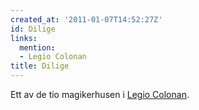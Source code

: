```yaml
---
created_at: '2011-01-07T14:52:27Z'
id: Dilige
links:
  mention:
  - Legio Colonan
title: Dilige
---
```


Ett av de tio magikerhusen i [Legio Colonan].

  [Legio Colonan]: Legio_Colonan
